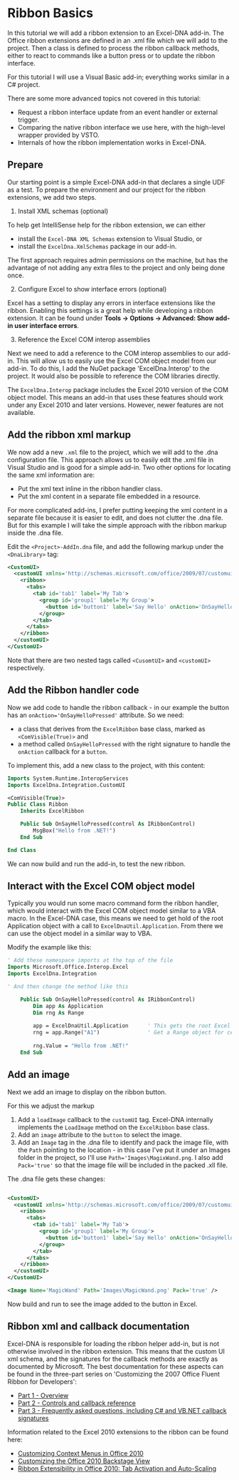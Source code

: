 # Ribbon Basics

In this tutorial we will add a ribbon extension to an Excel-DNA add-in.
The Office ribbon extensions are defined in an .xml file which we will add to the project.
Then a class is defined to process the ribbon callback methods, either to react to commands like a button press or to update the ribbon interface.

For this tutorial I will use a Visual Basic add-in; everything works similar in a C# project.

There are some more advanced topics not covered in this tutorial:
* Request a ribbon interface update from an event handler or external trigger.
* Comparing the native ribbon interface we use here, with the high-level wrapper provided by VSTO.
* Internals of how the ribbon implementation works in Excel-DNA.

## Prepare

Our starting point is a simple Excel-DNA add-in that declares a single UDF as a test.
To prepare the environment and our project for the ribbon extensions, we add two steps.

1. Install XML schemas (optional)

To help get IntelliSense help for the ribbon extension, we can either 
* install the `Excel-DNA XML Schemas` extension to Visual Studio, or 
* install the `ExcelDna.XmlSchemas` package in our add-in.

The first approach requires admin permissions on the machine, but has the advantage of not adding any extra files to the project and only being done once.

2. Configure Excel to show interface errors (optional)

Excel has a setting to display any errors in interface extensions like the ribbon. Enabling this settings is a great help while developing a ribbon extension.
It can be found under **Tools -> Options -> Advanced: Show add-in user interface errors**.

3. Reference the Excel COM interop assemblies

Next we need to add a reference to the COM interop assemblies to our add-in. This will allow us to easily use the Excel COM object model from our add-in.
To do this, I add the NuGet package 'ExcelDna.Interop' to the project. It would also be possible to reference the COM libraries directly.

The `ExcelDna.Interop` package includes the Excel 2010 version of the COM object model. This means an add-in that uses these features should work under any Excel 2010 and later versions. However, newer features are not available.

## Add the ribbon xml markup

We now add a new `.xml` file to the project, which we will add to the .dna configuration file. This approach allows us to easily edit the .xml file in Visual Studio and is good for a simple add-in. Two other options for locating the same xml information are:
* Put the xml text inline in the ribbon handler class.
* Put the xml content in a separate file embedded in a resource.

For more complicated add-ins, I prefer putting keeping the xml content in a separate file because it is easier to edit, and does not clutter the .dna file.
But for this example I will take the simple approach with the ribbon markup inside the .dna file.

Edit the `<Project>-AddIn.dna` file, and add the following markup under the `<DnaLibrary>` tag:

```xml
<CustomUI>
  <customUI xmlns='http://schemas.microsoft.com/office/2009/07/customui'>
    <ribbon>
      <tabs>
        <tab id='tab1' label='My Tab'>
          <group id='group1' label='My Group'>
            <button id='button1' label='Say Hello' onAction='OnSayHelloPressed'/>
          </group>
        </tab>
      </tabs>
    </ribbon>
  </customUI>
</CustomUI>
```

Note that there are two nested tags called `<CusomtUI>` and `<customUI>` respectively.

## Add the Ribbon handler code

Now we add code to handle the ribbon callback - in our example the button has an `onAction='OnSayHelloPressed'` attribute.
So we need:
* a class that derives from the `ExcelRibbon` base class, marked as `<ComVisible(True)>` and 
* a method called `OnSayHelloPressed` with the right signature to handle the `onAction` callback for a `button`.

To implement this, add a new class to the project, with this content:

```vb
Imports System.Runtime.InteropServices
Imports ExcelDna.Integration.CustomUI

<ComVisible(True)>
Public Class Ribbon
    Inherits ExcelRibbon

    Public Sub OnSayHelloPressed(control As IRibbonControl)
        MsgBox("Hello from .NET!")
    End Sub

End Class
```

We can now build and run the add-in, to test the new ribbon.

## Interact with the Excel COM object model

Typically you would run some macro command form the ribbon handler, which would interact with the Excel COM object model similar to a VBA macro.
In the Excel-DNA case, this means we need to get hold of the root Application object with a call to `ExcelDnaUtil.Application`.
From there we can use the object model in a similar way to VBA.

Modify the example like this:

```vb
' Add these namespace imports at the top of the file
Imports Microsoft.Office.Interop.Excel
Imports ExcelDna.Integration

' And then change the method like this

    Public Sub OnSayHelloPressed(control As IRibbonControl)
        Dim app As Application
        Dim rng As Range
        
        app = ExcelDnaUtil.Application      ' This gets the root Excel Application object from the Excel-DNA environment
        rng = app.Range("A1")               ' Get a Range object for cell A1 on the ActiveSheet
        
        rng.Value = "Hello from .NET!"
    End Sub

```

## Add an image

Next we add an image to display on the ribbon button.

For this we adjust the markup
1. Add a `loadImage` callback to the `customUI` tag. Excel-DNA internally implements the `LoadImage` method on the `ExcelRibbon` base class.
2. Add an `image` attribute to the `button` to select the image.
3. Add an `Image` tag in the .dna file to identify and pack the image file, with the `Path` pointing to the location - in this case I've put it under an Images folder in the project, so I'll use `Path='Images\MagixWand.png`. I also add `Pack='true'` so that the image file will be included in the packed .xll file.

The .dna file gets these changes:

```xml

<CustomUI>
  <customUI xmlns='http://schemas.microsoft.com/office/2009/07/customui' loadImage='LoadImage'>
    <ribbon>
      <tabs>
        <tab id='tab1' label='My Tab'>
          <group id='group1' label='My Group'>
            <button id='button1' label='Say Hello' onAction='OnSayHelloPressed' image='MagicWand'/>
          </group>
        </tab>
      </tabs>
    </ribbon>
  </customUI>
</CustomUI>

<Image Name='MagicWand' Path='Images\MagicWand.png' Pack='true' />
```

Now build and run to see the image added to the button in Excel.

## Ribbon xml and callback documentation

Excel-DNA is responsible for loading the ribbon helper add-in, but is not otherwise involved in the ribbon extension. This means that the custom UI xml schema, and the signatures for the callback methods are exactly as documented by Microsoft. The best documentation for these aspects can be found in the three-part series on 'Customizing the 2007 Office Fluent Ribbon for Developers':

* [Part 1 - Overview](https://msdn.microsoft.com/en-us/library/aa338202.aspx)
* [Part 2 - Controls and callback reference](https://msdn.microsoft.com/en-us/library/aa338199.aspx)
* [Part 3 - Frequently asked questions, including C# and VB.NET callback signatures](https://msdn.microsoft.com/en-us/library/aa722523.aspx)

Information related to the Excel 2010 extensions to the ribbon can be found here:

* [Customizing Context Menus in Office 2010](https://msdn.microsoft.com/en-us/library/office/ee691832.aspx)
* [Customizing the Office 2010 Backstage View](https://msdn.microsoft.com/en-us/library/office/ee815851.aspx)
* [Ribbon Extensibility in Office 2010: Tab Activation and Auto-Scaling](https://msdn.microsoft.com/en-us/library/office/ee691834.aspx)
